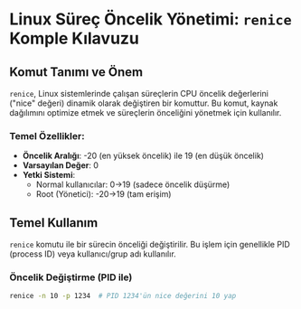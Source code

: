 # Linux Süreç Öncelik Yönetimi: `renice` Komple Kılavuzu

## Komut Tanımı ve Önem

`renice`, Linux sistemlerinde çalışan süreçlerin CPU öncelik değerlerini ("nice" değeri) dinamik olarak değiştiren bir komuttur. Bu komut, kaynak dağılımını optimize etmek ve süreçlerin önceliğini yönetmek için kullanılır. 

### Temel Özellikler:
- **Öncelik Aralığı**: -20 (en yüksek öncelik) ile 19 (en düşük öncelik)
- **Varsayılan Değer**: 0
- **Yetki Sistemi**:
  - Normal kullanıcılar: 0→19 (sadece öncelik düşürme)
  - Root (Yönetici): -20→19 (tam erişim)

## Temel Kullanım

`renice` komutu ile bir sürecin önceliği değiştirilir. Bu işlem için genellikle PID (process ID) veya kullanıcı/grup adı kullanılır.

### Öncelik Değiştirme (PID ile)
```bash
renice -n 10 -p 1234  # PID 1234'ün nice değerini 10 yap
